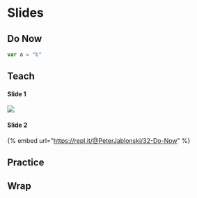 # Slides

## Do Now

```javascript
var a = "b"
```

## Teach

#### Slide 1

![](http://news.mit.edu/sites/mit.edu.newsoffice/files/images/2016/MIT-Earth-Dish_0.jpg)

#### Slide 2

{% embed url="https://repl.it/@PeterJablonski/32-Do-Now" %}



## Practice

## Wrap

